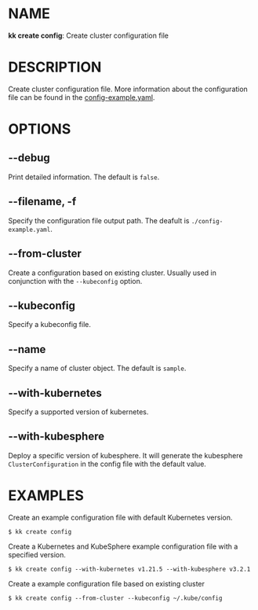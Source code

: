 # NAME
**kk create config**: Create cluster configuration file

# DESCRIPTION
Create cluster configuration file. More information about the configuration file can be found in the [config-example.yaml](../config-example.md).

# OPTIONS

## **--debug**
Print detailed information. The default is `false`.

## **--filename, -f**
Specify the configuration file output path. The deafult is `./config-example.yaml`.

## **--from-cluster**
Create a configuration based on existing cluster. Usually used in conjunction with the ``--kubeconfig`` option.

## **--kubeconfig**
Specify a kubeconfig file.

## **--name**
Specify a name of cluster object. The default is `sample`.

## **--with-kubernetes**
Specify a supported version of kubernetes.

## **--with-kubesphere**
Deploy a specific version of kubesphere. It will generate the kubesphere `ClusterConfiguration` in the config file with the default value.

# EXAMPLES
Create an example configuration file with default Kubernetes version.
```
$ kk create config
```
Create a Kubernetes and KubeSphere example configuration file with a specified version.
```
$ kk create config --with-kubernetes v1.21.5 --with-kubesphere v3.2.1
```
Create a example configuration file based on existing cluster
```
$ kk create config --from-cluster --kubeconfig ~/.kube/config
```
